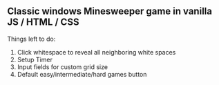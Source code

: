 ## Classic windows Minesweeper game in vanilla JS / HTML / CSS
Things left to do:

1. Click whitespace to reveal all neighboring white spaces
2. Setup Timer
3. Input fields for custom grid size
4. Default easy/intermediate/hard games button

